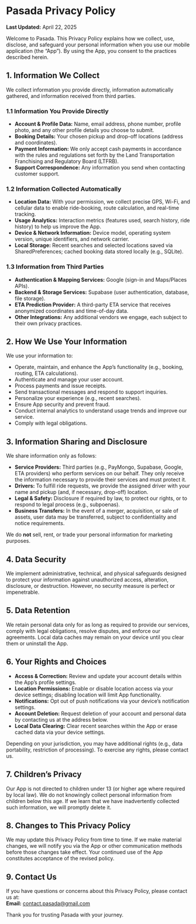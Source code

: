 # Pasada Privacy Policy

**Last Updated:** April 22, 2025

Welcome to Pasada. This Privacy Policy explains how we collect, use, disclose, and safeguard your personal information when you use our mobile application (the “App”). By using the App, you consent to the practices described herein.



## 1. Information We Collect

We collect information you provide directly, information automatically gathered, and information received from third parties.

### 1.1 Information You Provide Directly
- **Account & Profile Data:** Name, email address, phone number, profile photo, and any other profile details you choose to submit.  
- **Booking Details:** Your chosen pickup and drop-off locations (address and coordinates).  
- **Payment Information:** We only accept cash payments in accordance with the rules and regulations set forth by the Land Transportation Franchising and Regulatory Board (LTFRB).
- **Support Correspondence:** Any information you send when contacting customer support.

### 1.2 Information Collected Automatically
- **Location Data:** With your permission, we collect precise GPS, Wi-Fi, and cellular data to enable ride-booking, route calculation, and real-time tracking.  
- **Usage Analytics:** Interaction metrics (features used, search history, ride history) to help us improve the App.  
- **Device & Network Information:** Device model, operating system version, unique identifiers, and network carrier.  
- **Local Storage:** Recent searches and selected locations saved via SharedPreferences; cached booking data stored locally (e.g., SQLite).

### 1.3 Information from Third Parties
- **Authentication & Mapping Services:** Google (sign-in and Maps/Places APIs).  
- **Backend & Storage Services:** Supabase (user authentication, database, file storage).  
- **ETA Prediction Provider:** A third-party ETA service that receives anonymized coordinates and time-of-day data.  
- **Other Integrations:** Any additional vendors we engage, each subject to their own privacy practices.



## 2. How We Use Your Information

We use your information to:
- Operate, maintain, and enhance the App’s functionality (e.g., booking, routing, ETA calculations).  
- Authenticate and manage your user account.  
- Process payments and issue receipts.  
- Send transactional messages and respond to support inquiries.  
- Personalize your experience (e.g., recent searches).  
- Ensure App security and prevent fraud.  
- Conduct internal analytics to understand usage trends and improve our service.  
- Comply with legal obligations.



## 3. Information Sharing and Disclosure

We share information only as follows:

- **Service Providers:** Third parties (e.g., PayMongo, Supabase, Google, ETA providers) who perform services on our behalf. They only receive the information necessary to provide their services and must protect it.  
- **Drivers:** To fulfill ride requests, we provide the assigned driver with your name and pickup (and, if necessary, drop-off) location.  
- **Legal & Safety:** Disclosure if required by law, to protect our rights, or to respond to legal process (e.g., subpoenas).  
- **Business Transfers:** In the event of a merger, acquisition, or sale of assets, user data may be transferred, subject to confidentiality and notice requirements.  

We do **not** sell, rent, or trade your personal information for marketing purposes.



## 4. Data Security

We implement administrative, technical, and physical safeguards designed to protect your information against unauthorized access, alteration, disclosure, or destruction. However, no security measure is perfect or impenetrable.



## 5. Data Retention

We retain personal data only for as long as required to provide our services, comply with legal obligations, resolve disputes, and enforce our agreements. Local data caches may remain on your device until you clear them or uninstall the App.



## 6. Your Rights and Choices

- **Access & Correction:** Review and update your account details within the App’s profile settings.  
- **Location Permissions:** Enable or disable location access via your device settings; disabling location will limit App functionality.  
- **Notifications:** Opt out of push notifications via your device’s notification settings.  
- **Account Deletion:** Request deletion of your account and personal data by contacting us at the address below.  
- **Local Data Clearing:** Clear recent searches within the App or erase cached data via your device settings.  

Depending on your jurisdiction, you may have additional rights (e.g., data portability, restriction of processing). To exercise any rights, please contact us.



## 7. Children’s Privacy

Our App is not directed to children under 13 (or higher age where required by local law). We do not knowingly collect personal information from children below this age. If we learn that we have inadvertently collected such information, we will promptly delete it.



## 8. Changes to This Privacy Policy

We may update this Privacy Policy from time to time. If we make material changes, we will notify you via the App or other communication methods before those changes take effect. Your continued use of the App constitutes acceptance of the revised policy.



## 9. Contact Us

If you have questions or concerns about this Privacy Policy, please contact us at:  
**Email:** contact.pasada@gmail.com  

Thank you for trusting Pasada with your journey.
